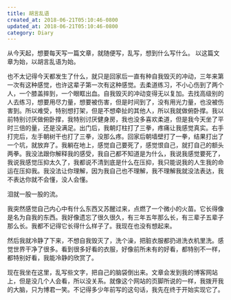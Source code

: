```yaml
---
title: 胡言乱语
created_at: 2018-06-21T05:10:46-0800
updated_at: 2018-06-21T05:10:46-0800
category: Diary
---
```


从今天起，想要每天写一篇文章，就随便写，乱写，想到什么写什么。
以这篇文章为始，以胡言乱语为始。

也不太记得今天都发生了什么，就只是回家后一直有种自我毁灭的冲动，三年来第一次有这种感觉，也许这辈子第一次有这种感觉。去柔道练习，不小心伤到了两个人，一个膝盖摔到，一个眼眶出血。自我毁灭的冲动变得无以复加。去找高级别的人去练习，想要用尽力量，想要被伤害，但是时间到了，没有用光力量，也没被伤害到。所以难受，特别想打架，但是不想牵扯的其他人，所以我就做俯卧撑。我以前特别讨厌做俯卧撑，我特别讨厌健身房，我也没多喜欢柔道，但是我今天坐了平时三倍的量，还是没满足。出门后，我朝灯柱打了三拳，疼痛让我感觉真实。右手打完后，左手朝树干也打了三拳，没那么疼。回家后朝墙壁打了一拳，结果打出了一个坑，就放弃了。我躺在地上，感觉自己要死了，感觉恨自己，就打自己的额头两拳。我没法跟你解释我的感受，我自己都不知道是为什么，我说我感觉要死了，我说我感觉压抑太久了，我都说不清到底是什么在压抑，我只能说我的人生我的命运在压抑我。我没法让你理解，因为我自己也不理解，我不理解我就没法表达，我不表达你就不会懂，没人会懂。

泪就一股一股的流。

我突然感觉自己内心中有什么东西又苏醒过来，点燃了一个微小的火苗。它长得像是名为自我的东西。我好像遗忘了很久很久，有三年五年那么长，有三辈子五辈子那么长。我都不记得它长得什么样子了。我现在也没有想起来。

然后我就冷静了下来，不想自我毁灭了，洗个澡，把脏衣服都扔进洗衣机里洗。感觉世界干净了很多。看到很多好看的衣服，好像前所未有的好看，都特别不一样，都特别好看，我能冷静的欣赏了。

现在我坐在这里，乱写些文字，把自己的脑袋倒出来。文章会发到我的博客网站上，但是没几个人会看，所以没关系。就像这个网站的页脚所说的一样，我拨开我的大脑，只为博君一笑。不记得多少年前写的这句话，我先在终于开始实现它了。
